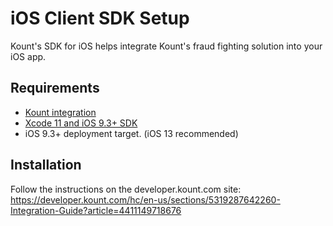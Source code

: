 iOS Client SDK Setup
====================

Kount's SDK for iOS helps integrate Kount's fraud fighting solution into
your iOS app.

## Requirements

-   [Kount integration](http://www.kount.com/fraud-detection-software)
-   [Xcode 11 and iOS 9.3+ SDK](https://developer.apple.com/xcode/download/)
-   iOS 9.3+ deployment target. (iOS 13 recommended)

## Installation

Follow the instructions on the developer.kount.com site:  https://developer.kount.com/hc/en-us/sections/5319287642260-Integration-Guide?article=4411149718676
